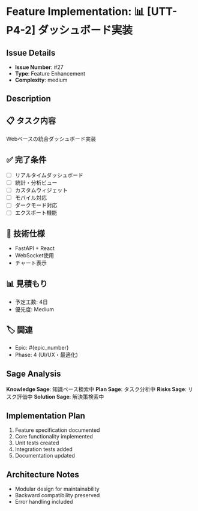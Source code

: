 # Feature Implementation: 📊 [UTT-P4-2] ダッシュボード実装

## Issue Details
- **Issue Number**: #27
- **Type**: Feature Enhancement
- **Complexity**: medium

## Description
## 📋 タスク内容
Webベースの統合ダッシュボード実装

## ✅ 完了条件
- [ ] リアルタイムダッシュボード
- [ ] 統計・分析ビュー
- [ ] カスタムウィジェット
- [ ] モバイル対応
- [ ] ダークモード対応
- [ ] エクスポート機能

## 🔧 技術仕様
- FastAPI + React
- WebSocket使用
- チャート表示

## 📊 見積もり
- 予定工数: 4日
- 優先度: Medium

## 🏷️ 関連
- Epic: #{epic_number}
- Phase: 4 (UI/UX・最適化)


## Sage Analysis
**Knowledge Sage**: 知識ベース検索中
**Plan Sage**: タスク分析中
**Risks Sage**: リスク評価中
**Solution Sage**: 解決策検索中

## Implementation Plan
1. Feature specification documented
2. Core functionality implemented
3. Unit tests created
4. Integration tests added
5. Documentation updated

## Architecture Notes
- Modular design for maintainability
- Backward compatibility preserved
- Error handling included
